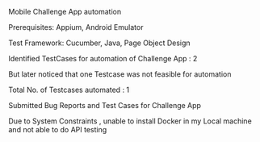  Mobile Challenge App automation
 
Prerequisites: Appium, Android Emulator

Test Framework: Cucumber, Java, Page Object Design

Identified TestCases for automation of Challenge App : 2

But later noticed that one Testcase was not feasible for automation

Total No. of Testcases automated : 1

Submitted Bug Reports and Test Cases for Challenge App

Due to System Constraints , unable to install Docker in my Local machine and not able to do API testing
